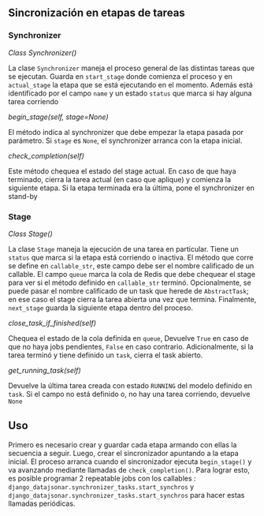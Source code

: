 ## Sincronización en etapas de tareas

### Synchronizer

*Class Synchronizer()*

La clase `Synchronizer` maneja el proceso general de las distintas tareas que se ejecutan.
Guarda en `start_stage` donde comienza el proceso y en `actual_stage` la etapa que se está
ejecutando en el momento. Además está identificado por el campo `name` y un estado `status`
que marca si hay alguna tarea corriendo

*begin_stage(self, stage=None)*

El método indica al synchronizer que debe empezar la etapa pasada por parámetro. Si `stage`
es `None`, el synchronizer arranca con la etapa inicial.

*check_completion(self)*

Este método chequea el estado del stage actual. En caso de que haya terminado, cierra la
tarea actual (en caso que aplique) y comienza la siguiente etapa. Si la etapa terminada era
la última, pone el synchronizer en stand-by

### Stage

*Class Stage()*

La clase `Stage` maneja la ejecución de una tarea en particular. Tiene un `status` que marca
si la etapa está corriendo o inactiva. El método que corre se define en `callable_str`, este
campo debe ser el nombre calificado de un callable. El campo `queue` marca la cola de Redis
que debe chequear el stage para ver si el método definido en `callable_str` terminó.
Opcionalmente, se puede pasar el nombre calificado de un task que herede de `AbstractTask`;
en ese caso el stage cierra la tarea abierta una vez que termina. Finalmente, `next_stage`
guarda la siguiente etapa dentro del proceso.

*close_task_if_finished(self)*

Chequea el estado de la cola definida en `queue`, Devuelve `True` en caso de que no haya jobs
pendientes, `False` en caso contrario. Adicionalmente, si la tarea terminó y tiene definido un
`task`, cierra el task abierto.

*get_running_task(self)*

Devuelve la última tarea creada con estado `RUNNING` del modelo definido en `task`. Si el campo
no está definido o, no hay una tarea corriendo, devuelve `None`

## Uso

Primero es necesario crear y guardar cada etapa armando con ellas la secuencia a seguir. Luego,
crear el sincronizador apuntando a la etapa inicial. El proceso arranca cuando el sincronizador
ejecuta `begin_stage()` y va avanzando mediante llamadas de `check_completion()`. Para lograr
esto, es posible programar 2 repeatable jobs con los callables : `django_datajsonar.synchronizer_tasks.start_synchros`
y `django_datajsonar.synchronizer_tasks.start_synchros` para hacer estas llamadas periódicas.

 